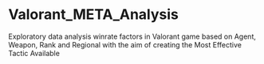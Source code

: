 # Valorant_META_Analysis
Exploratory data analysis winrate factors in Valorant game based on Agent, Weapon, Rank and Regional with the aim of creating the Most Effective Tactic Available
